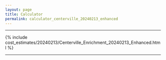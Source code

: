 ```yaml
---
layout: page
title: Calculator
permalink: calculator_centerville_20240213_enhanced
---
```


___

{% include cost_estimates/20240213/Centerville_Enrichment_20240213_Enhanced.html %}

___

